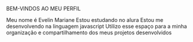 BEM-VINDOS AO MEU PERFIL

Meu nome é Evelin Mariane
Estou estudando no alura
Estou me desenvolvendo na linguagem javascript
Utilizo esse espaço para a minha organização e compartilhamento dos meus projetos desenvolvidos
<!---
Pizzaquente123/Pizzaquente123 is a ✨ special ✨ repository because its `README.md` (this file) appears on your GitHub profile.
You can click the Preview link to take a look at your changes.
--->
